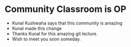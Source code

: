 # Community Classroom is OP

- Kunal Kushwaha says that this community is amazing
- Kunal made this change
- Thanks Kunal for this amazing git lecture.
- Wish to meet you soon someday.

